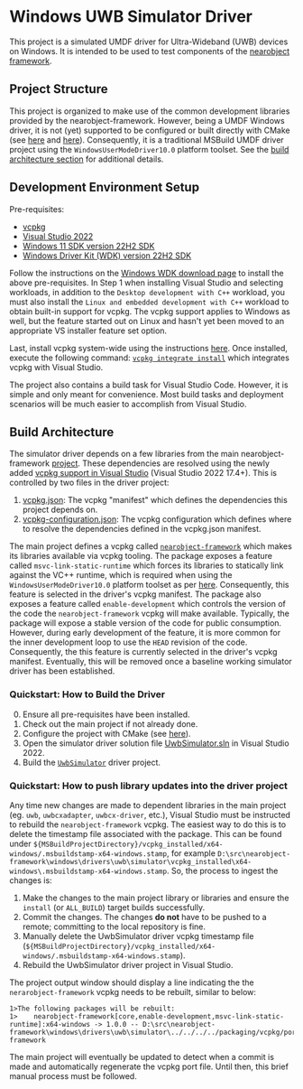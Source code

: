 # Windows UWB Simulator Driver

This project is a simulated UMDF driver for Ultra-Wideband (UWB) devices on Windows. It is intended to be used to test components of the [nearobject framework](https://github.com/microsoft/nearobject-framework).

## Project Structure

This project is organized to make use of the common development libraries provided by the nearobject-framework. However, being a UMDF Windows driver, it is not (yet) supported to be configured or built directly with CMake (see [here](https://gitlab.kitware.com/cmake/cmake/-/issues/23643) and [here](https://developercommunity.visualstudio.com/t/wdk-cmake-support/795126)). Consequently, it is a traditional MSBuild UMDF driver project using the `WindowsUserModeDriver10.0` platform toolset. See the [build architecture section](#build-architecture) for additional details.

## Development Environment Setup

Pre-requisites:

* [vcpkg](https://vcpkg.io/en/index.html)
* [Visual Studio 2022](https://visualstudio.microsoft.com/thank-you-downloading-visual-studio/?sku=Enterprise&rel=17)
* [Windows 11 SDK version 22H2 SDK](https://developer.microsoft.com/en-us/windows/downloads/windows-sdk/)
* [Windows Driver Kit (WDK) version 22H2 SDK](https://go.microsoft.com/fwlink/?linkid=2196230)

Follow the instructions on the [Windows WDK download page](https://learn.microsoft.com/en-us/windows-hardware/drivers/download-the-wdk) to install the above pre-requisites. In Step 1 when installing Visual Studio and selecting workloads, in addition to the `Desktop development with C++` workload, you must also install the `Linux and embedded development with C++` workload to obtain built-in support for vcpkg. The vcpkg support applies to Windows as well, but the feature started out on Linux and hasn't yet been moved to an appropriate VS installer feature set option.

Last, install vcpkg system-wide using the instructions [here](https://devblogs.microsoft.com/cppblog/vcpkg-environment-activation-in-visual-studio/). Once installed, execute the following command: [`vcpkg integrate install`](https://vcpkg.io/en/docs/commands/integrate.html#vcpkg-integrate-install) which integrates vcpkg with Visual Studio.

The project also contains a build task for Visual Studio Code. However, it is simple and only meant for convenience. Most build tasks and deployment scenarios will be much easier to accomplish from Visual Studio.

## Build Architecture

The simulator driver depends on a few libraries from the main nearobject-framework [project](../../../../README.md). These dependencies are resolved using the newly added [vcpkg support in Visual Studio](https://devblogs.microsoft.com/cppblog/vcpkg-environment-activation-in-visual-studio/) (Visual Studio 2022 17.4+). This is controlled by two files in the driver project:

1. [vcpkg.json](./vcpkg.json): The vcpkg "manifest" which defines the dependencies this project depends on.
2. [vcpkg-configuration.json](./vcpkg-configuration.json): The vcpkg configuration which defines where to resolve the dependencies defined in the vcpkg.json manifest.

The main project defines a vcpkg called [`nearobject-framework`](../../../../packaging/vcpkg/ports/nearobject-framework/vcpkg.json) which makes its libraries available via vcpkg tooling. The package exposes a feature called `msvc-link-static-runtime` which forces its libraries to statically link against the VC++ runtime, which is required when using the `WindowsUserModeDriver10.0` platform toolset as per [here](https://learn.microsoft.com/en-us/windows-hardware/drivers/develop/using-the-microsoft-c-runtime-with-user-mode-drivers-and-apps). Consequently, this feature is selected in the driver's vcpkg manifest. The package also exposes a feature called `enable-development` which controls the version of the code the `nearobject-framework` vcpkg will make available. Typically, the package will expose a stable version of the code for public consumption. However, during early development of the feature, it is more common for the inner development loop to use the `HEAD` revision of the code. Consequently, the this feature is currently selected in the driver's vcpkg manifest. Eventually, this will be removed once a baseline working simulator driver has been established.

### Quickstart: How to Build the Driver

0. Ensure all pre-requisites have been installed.
1. Check out the main project if not already done.
2. Configure the project with CMake (see [here](../../../../README.md#cmake)).
3. Open the simulator driver solution file [UwbSimulator.sln](UwbSimulator.sln) in Visual Studio 2022.
4. Build the [`UwbSimulator`](./UwbSimulator.vcxproj) driver project.

### Quickstart: How to push library updates into the driver project

Any time new changes are made to dependent libraries in the main project (eg. `uwb`, `uwbcxadapter`, `uwbcx-driver`, etc.), Visual Studio must be instructed to rebuild the `nearobject-framework` vcpkg. The easiest way to do this is to delete the timestamp file associated with the package. This can be found under `${MSBuildProjectDirectory}/vcpkg_installed/x64-windows/.msbuildstamp-x64-windows.stamp`, for example `D:\src\nearobject-framework\windows\drivers\uwb\simulator\vcpkg_installed\x64-windows\.msbuildstamp-x64-windows.stamp`. So, the process to ingest the changes is:

1. Make the changes to the main project library or libraries and ensure the `install` (or `ALL_BUILD`) target builds successfully.
2. Commit the changes. The changes __do not__ have to be pushed to a remote; committing to the local repository is fine.
3. Manually delete the UwbSimulator driver vcpkg timestamp file (`${MSBuildProjectDirectory}/vcpkg_installed/x64-windows/.msbuildstamp-x64-windows.stamp`).
4. Rebuild the UwbSimulator driver project in Visual Studio.

The project output window should display a line indicating the the `nerarobject-framework` vcpkg needs to be rebuilt, similar to below:

```Shell
1>The following packages will be rebuilt:
1>    nearobject-framework[core,enable-development,msvc-link-static-runtime]:x64-windows -> 1.0.0 -- D:\src\nearobject-framework\windows\drivers\uwb\simulator\../../../../packaging/vcpkg/ports\nearobject-framework
```

The main project will eventually be updated to detect when a commit is made and automatically regenerate the vcpkg port file. Until then, this brief manual process must be followed.
